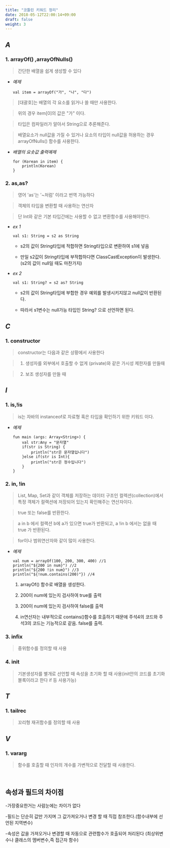 ```yaml
---
title: "코틀린 키워드 정리"
date: 2018-05-12T22:00:14+09:00
draft: false
weight: 3
---
```

## ___A___

### 1. arrayOf() ,arrayOfNulls()

> 간단한 배열을 쉽게 생성할 수 있다

* _예제_

    ```
    val item = arrayOf("가", "나", "다")
    ```

> [대괄호]는 배열의 각 요소를 읽거나 쓸 때만 사용한다. 

> 위의 경우 item[0]의 값은 "가" 이다.

> 타입은 컴파일러가 알아서 String으로 추론해준다.

> 배열요소가 null값을 가질 수 있거나 요소의 타입이 null값을 허용하는 경우 arrayOfNulls() 함수를 사용한다.

* _배열의 요솟값 출력예제_

    ```
    for (Korean in item) {
        println(Korean)
    }
    ```

### 2. as,as?

> 영어 'as'는 '~처럼' 이라고 번역 가능하다

> 객체의 타입을 변환할 때 사용하는 연산자
    
> 단 Int와 같은 기본 타입간에는 사용할 수 없고 변환함수를 사용해야한다.

* _ex 1_

    ```
    val s1: String = s2 as String
    ```
    * s2의 값이 String타입에 적합하면 String타입으로 변환하여 s1에 넣음

    * 만일 s2값이 String타입에 부적합하다면 ClassCastException이 발생한다. (s2의 값이 null일 때도 마찬가지)

* _ex 2_

    ```
    val s1: String? = s2 as? String
    ```

    * s2의 값이 String타입에 부합한 경우 예외를 발생시키지않고 null값이 반환된다.
    
    * 따라서 s1변수는 null가능 타입인 String? 으로 선언하면 된다.

## ___C___

### 1. constructor 

> constructor는 다음과 같은 상황에서 사용한다

> 1. 생성자를 외부에서 호출할 수 없게 (private)와 같은 가시성 제한자를 만들때 

> 2. 보조 생성자를 만들 때


## ___I___

### 1. is,!is

> is는 자바의 instanceof로 자료형 혹은 타입을 확인하기 위한 키워드 이다. 

* _예제_

    ```
    fun main (args: Array<String>) {
        val str:Any = "문자열"
        if(str is String) {
            println("str은 문자열입니다")
        }else if(str is Int){
            println("str은 정수입니다")
        }
    }
    ```

### 2. in, !in 

> List, Map, Set과 같이 객체를 저장하는 데이터 구조인 컬렉션(collection)에서 특정 객체가 컬랙션에 저장되어 있는지 확인해주는 연산자이다.

> true 또는 false를 반환한다. 

> a in b 에서 컬랙션 b에 a가 있으면 true가 반환되고, a !in b 에서는 없을 때 true 가 반환된다.

> for이나 범위연산자와 같이 많이 사용한다.

* _예제_

    ```
    val num = arrayOf(100, 200, 300, 400) //1
    println("${200 in num}") //2
    println("${200 !in num}") //3
    println("${!num.contains(200)"}) //4
    ```

    1) arrayOf() 함수로 배열을 생성한다. 
    
    2) 200이 num에 있는지 검사하여 true를 출력

    3) 200이 num에 있는지 검사하여 false를 출력

    4) in연산자는 내부적으로 contains()함수를 호출하기 때문에 주석4의 코드와 주석3의 코드는 기능적으로 같음. false를 출력.

### 3. infix 

> 중위함수를 정의할 때 사용

### 4. init 

> 기본생성자를 별개로 선언할 때 속성을 초기화 할 때 사용(init안의 코드를 초기화 블록이라고 한다 if 등 사용가능)


## ___T___

### 1. tailrec 

> 꼬리형 재귀함수를 정의할 때 사용


## ___V___

### 1. vararg 

> 함수를 호출할 때 인자의 개수를 가변적으로 전달할 때 사용한다. 

<br>

## 속성과 필드의 차이점

-가장중요한거는 사람눈에는 차이가 없다

-필드는 단순히 값만 가지며 그 값가져오거나 변경 할 때 직접 참조한다.(함수내부에 선언된 지역변수)

-속성은 값을 가져오거나 변경할 때 자동으로 관련함수가 호출되어 처리된다 (최상위변수나 클래스의 멤버변수,즉 접근자 함수)


